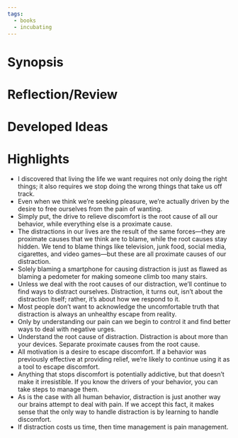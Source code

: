 ```yaml
---
tags:
  - books
  - incubating
---
```


# Synopsis




# Reflection/Review

# Developed Ideas



# Highlights

- I discovered that living the life we want requires not only doing the right things; it also requires we stop doing the wrong things that take us off track. 
- Even when we think we’re seeking pleasure, we’re actually driven by the desire to free ourselves from the pain of wanting.  
- Simply put, the drive to relieve discomfort is the root cause of all our behavior, while everything else is a proximate cause.  
- The distractions in our lives are the result of the same forces—they are proximate causes that we think are to blame, while the root causes stay hidden. We tend to blame things like television, junk food, social media, cigarettes, and video games—but these are all proximate causes of our distraction.  
- Solely blaming a smartphone for causing distraction is just as flawed as blaming a pedometer for making someone climb too many stairs. 
- Unless we deal with the root causes of our distraction, we’ll continue to find ways to distract ourselves. Distraction, it turns out, isn’t about the distraction itself; rather, it’s about how we respond to it. 
- Most people don’t want to acknowledge the uncomfortable truth that distraction is always an unhealthy escape from reality.  
- Only by understanding our pain can we begin to control it and find better ways to deal with negative urges.  
- Understand the root cause of distraction. Distraction is about more than your devices. Separate proximate causes from the root cause.  
- All motivation is a desire to escape discomfort. If a behavior was previously effective at providing relief, we’re likely to continue using it as a tool to escape discomfort.  
- Anything that stops discomfort is potentially addictive, but that doesn’t make it irresistible. If you know the drivers of your behavior, you can take steps to manage them.  
- As is the case with all human behavior, distraction is just another way our brains attempt to deal with pain. If we accept this fact, it makes sense that the only way to handle distraction is by learning to handle discomfort.  
- If distraction costs us time, then time management is pain management.  